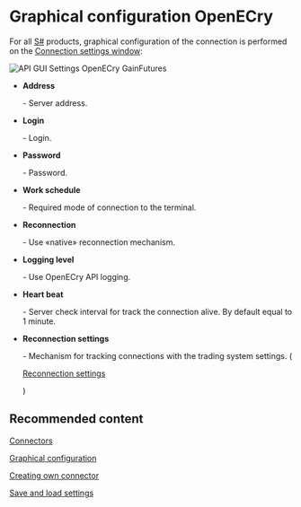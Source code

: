 # Graphical configuration OpenECry

For all [S\#](StockSharpAbout.md) products, graphical configuration of the connection is performed on the [Connection settings window](API_UI_ConnectorWindow.md):

![API GUI Settings OpenECry GainFutures](~/images/API_GUI_Settings_OpenECry_GainFutures.png)

- **Address**

   \- Server address.
- **Login**

   \- Login.
- **Password**

   \- Password.
- **Work schedule**

   \- Required mode of connection to the terminal.
- **Reconnection**

   \- Use «native» reconnection mechanism.
- **Logging level**

   \- Use OpenECry API logging.
- **Heart beat**

   \- Server check interval for track the connection alive. By default equal to 1 minute.
- **Reconnection settings**

   \- Mechanism for tracking connections with the trading system settings. (

  [Reconnection settings](Reconnect.md)

  )

## Recommended content

[Connectors](API_Connectors.md)

[Graphical configuration](API_ConnectorsUIConfiguration.md)

[Creating own connector](ConnectorCreating.md)

[Save and load settings](API_Connectors_SaveConnectorSettings.md)
